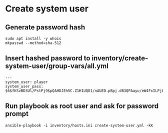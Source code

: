 # Create system user

## Generate password hash

```
sudo apt install -y whois
mkpasswd --method=sha-512
```

## Insert hashed password to inventory/create-system-user/group-vars/all.yml

```
---
system_user: player
system_user_pass: $6$fKSvBD3Ul/PstPj9$pQAHDJEh5C.Z1H1UQO1/nAUED.pBpj.dB3QPAayu/eW4FxILPjLpoQ0wNG1xmTRF/Cgi153vlYip6kHsPksXW/
```

## Run playbook as root user and ask for password prompt

```
ansible-playbook -i inventory/hosts.ini create-system-user.yml -kK
```